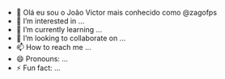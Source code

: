 - 👋 Olá eu sou o João Victor mais conhecido como @zagofps
- 👀 I’m interested in ...
- 🌱 I’m currently learning ...
- 💞️ I’m looking to collaborate on ...
- 📫 How to reach me ...
- 😄 Pronouns: ...
- ⚡ Fun fact: ...

<!---
zagofps/zagofps is a ✨ special ✨ repository because its `README.md` (this file) appears on your GitHub profile.
You can click the Preview link to take a look at your changes.
--->

